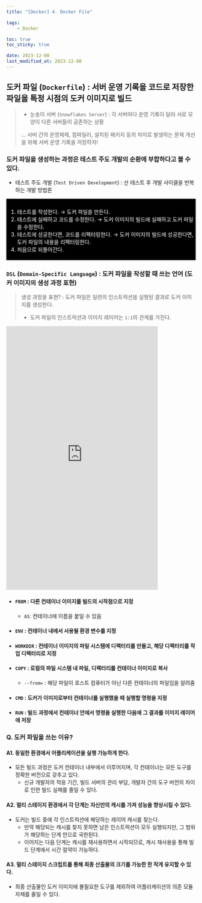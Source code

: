```yaml
---
title: "[Docker] 4. Docker File"

tags:
    - Docker

toc: true
toc_sticky: true

date: 2023-12-08
last_modified_at: 2023-12-08
---
```


## 도커 파일 (```Dockerfile```) : 서버 운영 기록을 코드로 저장한 파일을 특정 시점의 도커 이미지로 빌드

> - 눈송이 서버 (```Snowflakes Server```) : 각 서버마다 운영 기록이 달라 서로 모양이 다른 서버들이 공존하는 상황
> 
> ... 서버 간의 운영체제, 컴파일러, 설치된 패키지 등의 차이로 발생하는 문제 개선을 위해 서버 운영 기록을 저장하자!

### 도커 파일을 생성하는 과정은 테스트 주도 개발의 순환에 부합하다고 볼 수 있다.
- 테스트 주도 개발 (```Test Driven Development```) : 선 테스트 후 개발 사이클을 반복하는 개발 방법론

<div style="color: white; padding: 2% 1% 1% 1%; background-color: black;">
<ol>
  <li>테스트를 작성한다. → 도커 파일을 만든다.</li>
  <li>테스트에 실패하고 코드를 수정한다. → 도커 이미지의 빌드에 실패하고 도커 파일을 수정한다.</li>
  <li>테스트에 성공한다면, 코드를 리펙터링한다. → 도커 이미지의 빌드에 성공한다면, 도커 파일의 내용을 리펙터링한다.</li>
  <li>처음으로 되돌아간다.</li>
</ol>
</div>

### ```DSL``` (```Domain-Specific Language```) : 도커 파일을 작성할 때 쓰는 언어 (도커 이미지의 생성 과정 표현)
> 생성 과정을 표현? : 도커 파일은 일련의 인스트럭션을 실행된 결과로 도커 이미지를 생성한다.
> - 도커 파일의 인스트럭션과 이미지 레이어는 ```1:1```의 관계를 가진다.

<iframe width="80%" height="700" style="border:none" src ="https://docs.docker.com/develop/develop-images/dockerfile_best-practices/#what-is-a-dockerfile"></iframe>

- #### ```FROM``` : 다른 컨테이너 이미지를 빌드의 시작점으로 지정
  - ```AS```: 컨테이너에 이름을 붙일 수 있음
- #### ```ENV``` : 컨테이너 내에서 사용될 환경 변수를 지정
- #### ```WORKDIR``` : 컨테이너 이미지의 파일 시스템에 디렉터리를 만들고, 해당 디렉터리를 작업 디렉터리로 지정
- #### ```COPY``` : 로컬의 파일 시스템 내 파일, 디렉터리를 컨테이너 이미지로 복사
  - ```--from=``` : 해당 파일이 호스트 컴퓨터가 아닌 다른 컨테이너의 파일임을 알려줌
- #### ```CMD``` : 도커가 이미지로부터 컨테이너를 실행했을 때 실행할 명령을 지정
- #### ```RUN``` : 빌드 과정에서 컨테이너 안에서 명령을 실행한 다음에 그 결과를 이미지 레이어에 저장

### Q. 도커 파일을 쓰는 이유?

#### A1. 동일한 환경에서 어플리케이션을 실행 가능하게 한다.
- 모든 빌드 과정은 도커 컨테이너 내부에서 이루어지며, 각 컨테이너는 모든 도구를 정확한 버전으로 갖추고 있다.
  - 신규 개발자의 적응 기간, 빌드 서버의 관리 부담, 개발자 간의 도구 버전의 차이로 인한 빌드 실패를 줄일 수 있다.

#### A2. 멀티 스테이지 환경에서 각 단계는 자신만의 캐시를 가져 성능을 향상시킬 수 있다.
- 도커는 빌드 중에 각 인스트럭션에 해당하는 레이어 캐시를 찾는다.
  - 만약 해당되는 캐시를 찾지 못하면 남은 인스트럭션이 모두 실행되지만, 그 범위가 해당하는 단계 안으로 국한된다.
  - 이어지는 다음 단계는 캐시를 재사용하면서 시작되므로, 캐시 재사용을 통해 빌드 단계에서 시간 절약이 가능하다.

#### A3. 멀티 스테이지 스크립트를 통해 최종 산출물의 크기를 가능한 한 작게 유지할 수 있다.
- 최종 산출물인 도커 이미지에 불필요한 도구를 제외하여 어플리케이션의 의존 모듈 자체를 줄일 수 있다.